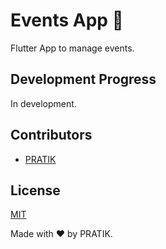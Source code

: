 # Events App 🌱
Flutter App to manage events.

## Development Progress
In development.

## Contributors
* [PRATIK](https://github.com/pratikstemkar)

## License
[MIT](https://opensource.org/licenses/MIT)

Made with ❤ by PRATIK.
